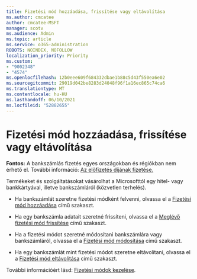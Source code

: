 ```yaml
---
title: Fizetési mód hozzáadása, frissítése vagy eltávolítása
ms.author: cmcatee
author: cmcatee-MSFT
manager: scotv
ms.audience: Admin
ms.topic: article
ms.service: o365-administration
ROBOTS: NOINDEX, NOFOLLOW
localization_priority: Priority
ms.custom:
- "9002348"
- "4574"
ms.openlocfilehash: 12b0eee609f684332dbae1b88c5d43f550ea6e02
ms.sourcegitcommit: 29019d042be8283d24048f96f1a16ec865c74ca6
ms.translationtype: MT
ms.contentlocale: hu-HU
ms.lasthandoff: 06/10/2021
ms.locfileid: "52882655"
---
```

# <a name="add-update-or-remove-payment-method"></a>Fizetési mód hozzáadása, frissítése vagy eltávolítása

**Fontos:** A bankszámlás fizetés egyes országokban és régiókban nem érhető el. További információ: [Az előfizetés díjának fizetése.](/microsoft-365/commerce/billing-and-payments/pay-for-your-subscription) 

Termékeket és szolgáltatásokat vásárolhat a Microsofttól egy hitel- vagy bankkártyával, illetve bankszámláról (közvetlen terhelés).

- Ha bankszámlát szeretne fizetési módként felvenni, olvassa el a [Fizetési mód hozzáadása](/microsoft-365/commerce/billing-and-payments/manage-payment-methods#add-a-payment-method) című szakaszt.

- Ha egy bankszámla adatait szeretné frissíteni, olvassa el a [Meglévő fizetési mód frissítése](/microsoft-365/commerce/billing-and-payments/manage-payment-methods#update-payment-method-details) című szakaszt.

- Ha a fizetési módot szeretné módosítani bankszámlára vagy bankszámláról, olvassa el a [Fizetési mód módosítása](/microsoft-365/commerce/billing-and-payments/manage-payment-methods#replace-a-payment-method) című szakaszt.

- Ha egy bankszámlát mint fizetési módot szeretne eltávolítani, olvassa el a [Fizetési mód eltávolítása](/microsoft-365/commerce/billing-and-payments/manage-payment-methods#delete-a-payment-method) című szakaszt.

További információért lásd: [Fizetési módok kezelése](/microsoft-365/commerce/billing-and-payments/manage-payment-methods).

